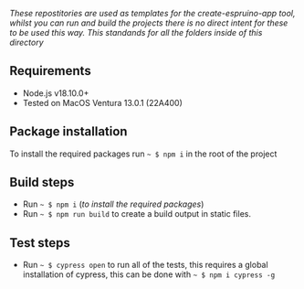 _These repostitories are used as templates for the create-espruino-app tool, whilst you can run and build the projects there is no direct intent for these to be used this way. This standands for all the folders inside of this directory_

## Requirements

- Node.js v18.10.0+
- Tested on MacOS Ventura 13.0.1 (22A400)

## Package installation

To install the required packages run `~ $ npm i` in the root of the project

## Build steps

- Run `~ $ npm i` (_to install the required packages_)
- Run `~ $ npm run build` to create a build output in static files.

## Test steps

- Run `~ $ cypress open` to run all of the tests, this requires a global installation of cypress, this can be done with `~ $ npm i cypress -g`
